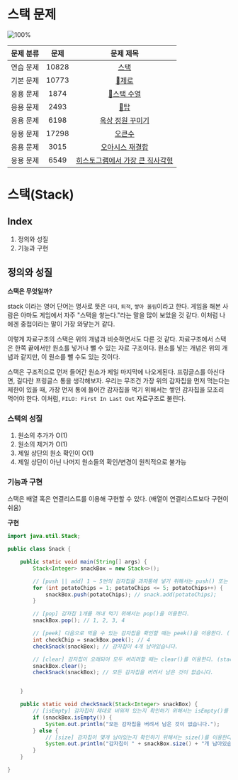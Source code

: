 # 스택 문제

![100%](https://progress-bar.dev/6/?scale=8&title=progress&width=310&color=babaca&suffix=/8)

| 문제 분류 |  문제   |                            문제 제목                            |
|:-----:|:-----:|:-----------------------------------------------------------:|
| 연습 문제 | 10828 |         [스택](https://www.acmicpc.net/problem/10828)         |
| 기본 문제 | 10773 |        [🌟제로](https://www.acmicpc.net/problem/10773)        |
| 응용 문제 | 1874  |        [🌟스택 수열](https://www.acmicpc.net/problem/1874)        |
| 응용 문제 | 2493  |          [🌟탑](https://www.acmicpc.net/problem/2493)          |
| 응용 문제 | 6198  |      [옥상 정원 꾸미기](https://www.acmicpc.net/problem/6198)      |
| 응용 문제 | 17298 |        [오큰수](https://www.acmicpc.net/problem/17298)         |
| 응용 문제 | 3015  |      [오아시스 재결합](https://www.acmicpc.net/problem/3015)       |
| 응용 문제 | 6549  |  [히스토그램에서 가장 큰 직사각형](https://www.acmicpc.net/problem/6549)  |

# 스택(Stack)
## Index
1. 정의와 성질
2. 기능과 구현

## 정의와 성질
**스택은 무엇일까?**

stack 이라는 영어 단어는 명사로 뜻은 `더미`, `퇴적`, `쌓아 올림`이라고 한다.
게임을 해본 사람은 아마도 게임에서 자주 "스택을 쌓는다."라는 말을 많이 보았을 것 같다.
이처럼 나에겐 중첩이라는 말이 가장 와닿는거 같다.

이렇게 자료구조의 스택은 위의 개념과 비슷하면서도 다른 것 같다.
자료구조에서 스택은 한쪽 끝에서만 원소를 넣거나 뺄 수 있는 자료 구조이다. 원소를 넣는 개념은 위의 개념과 같지만, 이 원소를 뺄 수도 있는 것이다.

스택은 구조적으로 먼저 들어간 원소가 제일 마지막에 나오게된다.
프링글스를 아신다면, 길다란 프링글스 통을 생각해보자.
우리는 무조건 가장 위의 감자칩을 먼저 먹는다는 제한이 있을 때, 가장 먼저 통에 들어간 감자칩을 먹기 위해서는 쌓인 감자칩을 모조리 먹어야 한다.
이처럼, `FILO: First In Last Out` 자료구조로 불린다.

### 스택의 성질
1. 원소의 추가가 O(1)
2. 원소의 제거가 O(1)
3. 제일 상단의 원소 확인이 O(1)
4. 제일 상단이 아닌 나머지 원소들의 확인/변경이 원칙적으로 불가능

### 기능과 구현
스택은 배열 혹은 연결리스트를 이용해 구현할 수 있다. (배열이 연결리스트보다 구현이 쉬움)

**구현**

```java
import java.util.Stack;

public class Snack {

    public static void main(String[] args) {
        Stack<Integer> snackBox = new Stack<>();

        // [push || add] 1 ~ 5번의 감자칩을 과자통에 넣기 위해서는 push() 또는 add()를 이용한다.
        for (int potatoChips = 1; potatoChips <= 5; potatoChips++) {
            snackBox.push(potatoChips); // snack.add(potatoChips);
        }

        // [pop] 감자칩 1개를 꺼내 먹기 위해서는 pop()을 이용한다.
        snackBox.pop(); // 1, 2, 3, 4

        // [peek] 다음으로 먹을 수 있는 감자칩을 확인할 때는 peek()을 이용한다. (먹지 않고 확인만 할 때)
        int checkChip = snackBox.peek(); // 4
        checkSnack(snackBox); // 감자칩이 4개 남아있습니다.

        // [clear] 감자칩이 오래되어 모두 버리려할 때는 clear()를 이용한다. (stack의 모든 요소를 비울 때)
        snackBox.clear();
        checkSnack(snackBox); // 모든 감자칩을 버려서 남은 것이 없습니다.


    }

    public static void checkSnack(Stack<Integer> snackBox) {
        // [isEmpty] 감자칩이 제대로 비워져 있는지 확인하기 위해서는 isEmpty()를 이용한다.
        if (snackBox.isEmpty()) {
            System.out.println("모든 감자칩을 버려서 남은 것이 없습니다.");
        } else {
            // [size] 감자칩이 몇개 남아있는지 확인하기 위해서는 size()를 이용한다.
            System.out.println("감자칩이 " + snackBox.size() + "개 남아있습니다.");
        }
    }

}
```
